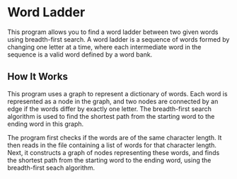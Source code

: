 <h1>Word Ladder</h1>



<!-- Program Description -->
This program allows you to find a word ladder between two given words using breadth-first search. A word ladder is a sequence of words formed by changing one letter at a time, where each intermediate word in the sequence is a valid word defined by a word bank.



<!-- How It Works -->
<h2>How It Works</h2>
<p>This program uses a graph to represent a dictionary of words. Each word is represented as a node in the graph, and two nodes are connected by an edge if the words differ by exactly one letter. The breadth-first search algorithm is used to find the shortest path from the starting word to the ending word in this graph.</p>

<p>The program first checks if the words are of the same character length. It then reads in the file containing a list of words for that character length. Next, it constructs a graph of nodes representing these words, and finds the shortest path from the starting word to the ending word, using the breadth-first seach algorithm.</p>



<!-- Limitations -->

